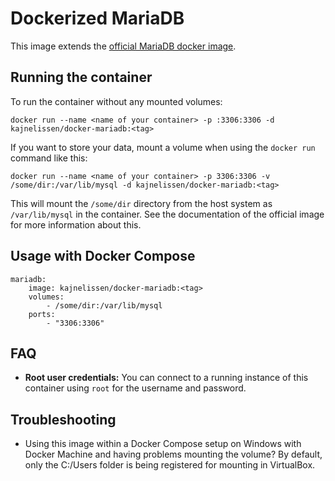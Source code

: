 # Dockerized MariaDB

This image extends the [official MariaDB docker image](https://hub.docker.com/_/mariadb/).

## Running the container ##

To run the container without any mounted volumes:

    docker run --name <name of your container> -p :3306:3306 -d kajnelissen/docker-mariadb:<tag>

If you want to store your data, mount a volume when using the `docker run` command like this:

    docker run --name <name of your container> -p 3306:3306 -v /some/dir:/var/lib/mysql -d kajnelissen/docker-mariadb:<tag>

This will mount the `/some/dir` directory from the host system as `/var/lib/mysql` in the container. See the documentation of the official image for more information about this.

## Usage with Docker Compose ##

	mariadb:
    	image: kajnelissen/docker-mariadb:<tag>
    	volumes:
        	- /some/dir:/var/lib/mysql
    	ports:
        	- "3306:3306"

## FAQ ##

- **Root user credentials:** You can connect to a running instance of this container using `root` for the username and password.

## Troubleshooting ##

- Using this image within a Docker Compose setup on Windows with Docker Machine and having problems mounting the volume? By default, only the C:/Users folder is being registered for mounting in VirtualBox.
